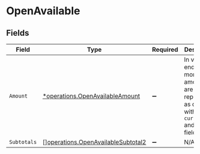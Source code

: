# OpenAvailable


## Fields

| Field                                                                                             | Type                                                                                              | Required                                                                                          | Description                                                                                       |
| ------------------------------------------------------------------------------------------------- | ------------------------------------------------------------------------------------------------- | ------------------------------------------------------------------------------------------------- | ------------------------------------------------------------------------------------------------- |
| `Amount`                                                                                          | [*operations.OpenAvailableAmount](../../models/operations/openavailableamount.md)                 | :heavy_minus_sign:                                                                                | In v2 endpoints, monetary amounts are represented as objects with a `currency` and `value` field. |
| `Subtotals`                                                                                       | [][operations.OpenAvailableSubtotal2](../../models/operations/openavailablesubtotal2.md)          | :heavy_minus_sign:                                                                                | N/A                                                                                               |